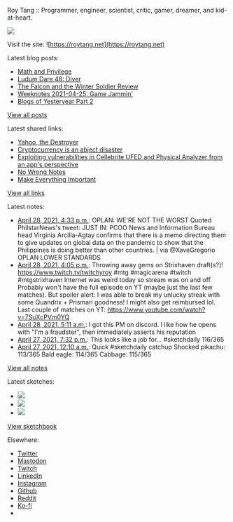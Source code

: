 Roy Tang :: Programmer, engineer, scientist, critic, gamer, dreamer, and kid-at-heart.

![](https://roytang.net/static/img/profile.jpg)

Visit the site: ![https://roytang.net](https://roytang.net)

Latest blog posts:

- [Math and Privilege](https://roytang.net/2021/04/math-privilege/)
- [Ludum Dare 48: Diver](https://roytang.net/2021/04/ludum-dare-48-diver/)
- [The Falcon and the Winter Soldier Review](https://roytang.net/2021/04/fatws/)
- [Weeknotes 2021-04-25: Game Jammin&#x27;](https://roytang.net/2021/04/weeknotes-2021-04-25/)
- [Blogs of Yesteryear Part 2](https://roytang.net/2021/04/blogs-of-yesteryear-2/)

[View all posts](https://roytang.net/blog)

Latest shared links:

- [Yahoo, the Destroyer](https://roytang.net/2021/04/yahoo-the-destroyer/)
- [Cryptocurrency is an abject disaster](https://roytang.net/2021/04/cryptocurrency-is-an-abject-disaster/)
- [Exploiting vulnerabilities in Cellebrite UFED and Physical Analyzer from an app&#x27;s perspective](https://roytang.net/2021/04/exploiting-vulnerabilities-in-cellebrite-ufed-and-physical-analyzer-from-an-apps-perspective/)
- [No Wrong Notes](https://roytang.net/2021/04/no-wrong-notes/)
- [Make Everything Important](https://roytang.net/2021/04/make-everything-important/)

[View all links](https://roytang.net/links)

Latest notes:

- [April 28, 2021, 4:33 p.m.](https://roytang.net/2021/04/1387324164910981121/): OPLAN: WE&#x27;RE NOT THE WORST Quoted PhilstarNews&#x27;s tweet: JUST IN: PCOO News and Information Bureau head Virginia Arcilla-Agtay confirms that there is a memo directing them to give updates on global data on the pandemic to show that the Philippines is doing better than other countries. | via @XaveGregorio OPLAN LOWER STANDARDS
- [April 28, 2021, 4:05 p.m.](https://roytang.net/2021/04/1387316978612948998/): Throwing away gems on Strixhaven draft(s?)! https://www.twitch.tv/twitchyroy #mtg #magicarena #twitch #mtgstrixhaven Internet was weird today so stream was on and off. Probably won&#x27;t have the full episode on YT (maybe just the last few matches). But spoiler alert: I was able to break my unlucky streak with some Quandrix + Prismari goodness! I might also get reimbursed lol. Last couple of matches on YT: https://www.youtube.com/watch?v=7SuXcPVm0YQ
- [April 28, 2021, 5:11 a.m.](https://roytang.net/2021/04/1387152469197692932/): I got this PM on discord. I like how he opens with &quot;I&#x27;m a fraudster&quot;, then immediately asserts his reputation
- [April 27, 2021, 7:32 p.m.](https://roytang.net/2021/04/1387006717796315136/): This looks like a job for... #sketchdaily 116/365
- [April 27, 2021, 12:10 a.m.](https://roytang.net/2021/04/1386714197065572353/): Quick #sketchdaily catchup Shocked pikachu: 113/365 Bald eagle: 114/365 Cabbage: 115/365

[View all notes](https://roytang.net/notes)

Latest sketches:


- ![](https://roytang.net/media/cache/52/79/5279c97a1490d1218c63c33d5fb25e6b.jpg)
- ![](https://roytang.net/media/cache/6e/a3/6ea3b36f8d11840829fd91becaa41ae4.jpg)
- ![](https://roytang.net/media/cache/0b/a6/0ba6cff5377e82a1f72ea80abe2e6eec.jpg)

[View sketchbook](https://roytang.net/albums/sketchbook)


Elsewhere:

- [Twitter](https://twitter.com/roytang)
- [Mastodon](https://mastodon.technology/@roytang)
- [Twitch](https://twitch.tv/twitchyroy)
- [LinkedIn](https://www.linkedin.com/in/roytang)
- [Instagram](https://instagram.com/roytang0400)
- [Github](https://github.com/roytang)
- [Reddit](https://reddit.com/u/hungryroy)
- [Ko-fi](https://ko-fi.com/roytang)
- [](mailto:hello@roytang.net)